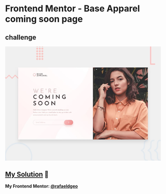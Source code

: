 # Frontend Mentor - Base Apparel coming soon page
## challenge

![Design preview for the Base Apparel coming soon page coding challenge](./design/desktop-preview.jpg)

## [My Solution](https://rafaeldgeo.github.io/my-practices-in-the-frontend-mentor/newbie/base-apparel-coming-soon-master/) 🚀
**My Frontend Mentor: [@rafaeldgeo](https://www.frontendmentor.io/profile/rafaeldgeo)**
